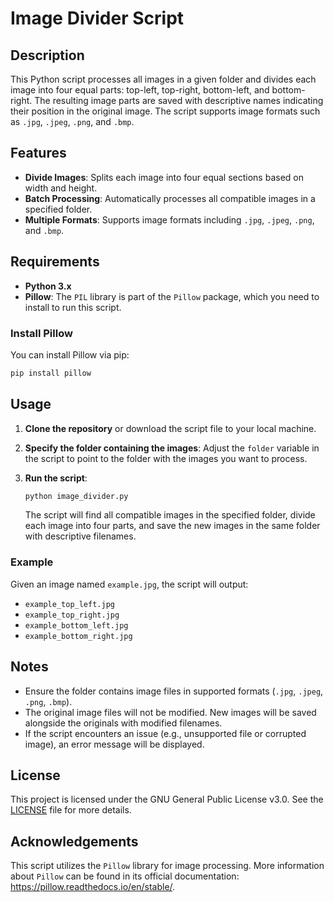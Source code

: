 # Image Divider Script

## Description

This Python script processes all images in a given folder and divides each image into four equal parts: top-left, top-right, bottom-left, and bottom-right. The resulting image parts are saved with descriptive names indicating their position in the original image. The script supports image formats such as `.jpg`, `.jpeg`, `.png`, and `.bmp`.

## Features

- **Divide Images**: Splits each image into four equal sections based on width and height.
- **Batch Processing**: Automatically processes all compatible images in a specified folder.
- **Multiple Formats**: Supports image formats including `.jpg`, `.jpeg`, `.png`, and `.bmp`.

## Requirements

- **Python 3.x**
- **Pillow**: The `PIL` library is part of the `Pillow` package, which you need to install to run this script.

### Install Pillow

You can install Pillow via pip:

```bash
pip install pillow
```

## Usage

1. **Clone the repository** or download the script file to your local machine.

2. **Specify the folder containing the images**: Adjust the `folder` variable in the script to point to the folder with the images you want to process.

3. **Run the script**:

   ```bash
   python image_divider.py
   ```

   The script will find all compatible images in the specified folder, divide each image into four parts, and save the new images in the same folder with descriptive filenames.

### Example

Given an image named `example.jpg`, the script will output:

- `example_top_left.jpg`
- `example_top_right.jpg`
- `example_bottom_left.jpg`
- `example_bottom_right.jpg`

## Notes

- Ensure the folder contains image files in supported formats (`.jpg`, `.jpeg`, `.png`, `.bmp`).
- The original image files will not be modified. New images will be saved alongside the originals with modified filenames.
- If the script encounters an issue (e.g., unsupported file or corrupted image), an error message will be displayed.

## License

This project is licensed under the GNU General Public License v3.0. See the [LICENSE](./LICENSE) file for more details.

## Acknowledgements

This script utilizes the `Pillow` library for image processing. More information about `Pillow` can be found in its official documentation: https://pillow.readthedocs.io/en/stable/.
